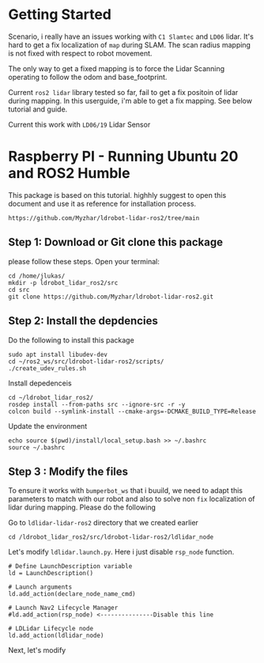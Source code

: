 # Getting Started

Scenario, i really have an issues working with `C1 Slamtec` and `LD06` lidar. It's hard to get a fix localization of `map` during 
SLAM. The scan radius mapping is not fixed with respect to robot movement. 

The only way to get a fixed mapping is to force the Lidar Scanning operating to follow the odom and base_footprint.

Current `ros2 lidar` library tested so far, fail to get a fix positoin of lidar during mapping. In this userguide, i'm able to get 
a fix mapping. See below tutorial and guide.

Current this work with `LD06/19` Lidar Sensor

# Raspberry PI - Running Ubuntu 20 and ROS2 Humble

This package is based on this tutorial. highhly suggest to open this document 
and use it as reference for installation process.

```
https://github.com/Myzhar/ldrobot-lidar-ros2/tree/main
```

## Step 1: Download or Git clone this package

please follow these steps. Open your terminal:

```
cd /home/jlukas/
mkdir -p ldrobot_lidar_ros2/src
cd src
git clone https://github.com/Myzhar/ldrobot-lidar-ros2.git
```


## Step 2: Install the depdencies

Do the following to install this package

```
sudo apt install libudev-dev
cd ~/ros2_ws/src/ldrobot-lidar-ros2/scripts/
./create_udev_rules.sh
```

Install depedenceis
```
cd ~/ldrobot_lidar_ros2/
rosdep install --from-paths src --ignore-src -r -y
colcon build --symlink-install --cmake-args=-DCMAKE_BUILD_TYPE=Release
```

Update the environment
```
echo source $(pwd)/install/local_setup.bash >> ~/.bashrc
source ~/.bashrc
```

## Step 3 : Modify the files

To ensure it works with `bumperbot_ws` that i buuild, we need to adapt this parameters to match with our robot and also to solve non `fix` localization of lidar during mapping.
Please do the following

Go to `ldlidar-lidar-ros2` directory that we created earlier
```
cd /ldrobot_lidar_ros2/src/ldrobot-lidar-ros2/ldlidar_node
```

Let's modify `ldlidar.launch.py`. Here i just disable `rsp_node` function.
```
# Define LaunchDescription variable
ld = LaunchDescription()

# Launch arguments
ld.add_action(declare_node_name_cmd)

# Launch Nav2 Lifecycle Manager
#ld.add_action(rsp_node) <---------------Disable this line

# LDLidar Lifecycle node
ld.add_action(ldlidar_node)

```

Next, let's modify 



